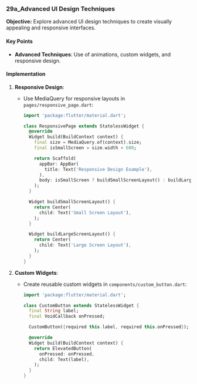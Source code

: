 ### 29a_Advanced UI Design Techniques

**Objective:** Explore advanced UI design techniques to create visually appealing and responsive interfaces.

#### Key Points

- **Advanced Techniques**: Use of animations, custom widgets, and responsive design.

#### Implementation

1. **Responsive Design**:
   - Use MediaQuery for responsive layouts in `pages/responsive_page.dart`:

     ```dart
     import 'package:flutter/material.dart';

     class ResponsivePage extends StatelessWidget {
       @override
       Widget build(BuildContext context) {
         final size = MediaQuery.of(context).size;
         final isSmallScreen = size.width < 600;

         return Scaffold(
           appBar: AppBar(
             title: Text('Responsive Design Example'),
           ),
           body: isSmallScreen ? buildSmallScreenLayout() : buildLargeScreenLayout(),
         );
       }

       Widget buildSmallScreenLayout() {
         return Center(
           child: Text('Small Screen Layout'),
         );
       }

       Widget buildLargeScreenLayout() {
         return Center(
           child: Text('Large Screen Layout'),
         );
       }
     }
     ```

2. **Custom Widgets**:
   - Create reusable custom widgets in `components/custom_button.dart`:

     ```dart
     import 'package:flutter/material.dart';

     class CustomButton extends StatelessWidget {
       final String label;
       final VoidCallback onPressed;

       CustomButton({required this.label, required this.onPressed});

       @override
       Widget build(BuildContext context) {
         return ElevatedButton(
           onPressed: onPressed,
           child: Text(label),
         );
       }
     }
     ```
